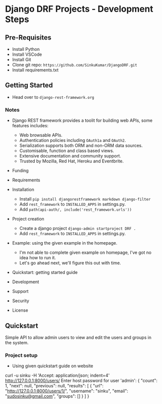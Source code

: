 # Django DRF Projects - Development Steps

## Pre-Requisites

- Install Python
- Install VSCode
- Install Git
- Clone git repo: `https://github.com/SinkuKumar/DjangoDRF.git`
- Install requirements.txt

## Getting Started

- Head over to `django-rest-framework.org`

### Notes

- Django REST framework provides a toolit for building web APIs, some features includes:
    - Web browsable APIs.
    - Authentication policies including `OAuth1a` and `OAuth2`.
    - Serialization supports both ORM and non-ORM data sources.
    - Customisable, function and class based views.
    - Extensive documentation and community support.
    - Trusted by Mozilla, Red Hat, Heroku and Eventbrite.

- Funding
- Requirements
- Installation 
    - Install ```pip install djangorestframework markdown django-filter```
    - Add `rest_framework` to `INSTALLED_APPS` in settings.py.
    - Add `path(api-auth/, include('rest_framework.urls'))`
- Project creation
    - Create a django project `django-admin startproject DRF .`
    - Add `rest_framework` to `INSTALLED_APPS` in settings.py.

- Example: using the given example in the homepage.
    - I'm not able to complete given example on homepage, I've got no idea how to run it.
    - Let's go ahead next, we'll figure this out with time.

- Quickstart: getting started guide
- Development
- Support
- Security
- License

## Quickstart

Simple API to allow admin users to view and edit the users and groups in the system.

### Project setup
- Using given quickstart guide on website

curl -u sinku -H 'Accept: application/json; indent=4' http://127.0.0.1:8000/users/
Enter host password for user 'admin':
{
    "count": 1,
    "next": null,
    "previous": null,
    "results": [
        {
            "url": "http://127.0.0.1:8000/users/1/",
            "username": "sinku",
            "email": "sudosinku@gmail.com",
            "groups": []
        }
    ]
}